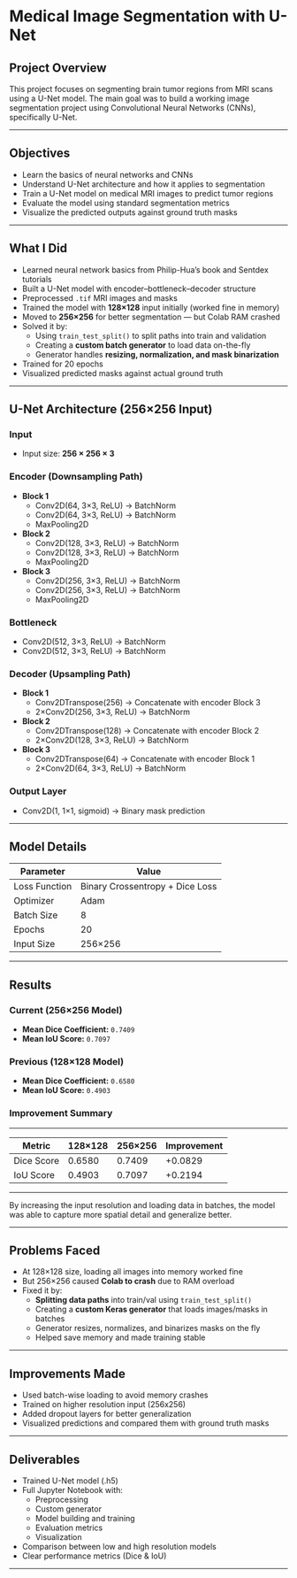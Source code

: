 #  Medical Image Segmentation with U-Net

## Project Overview  
This project focuses on segmenting brain tumor regions from MRI scans using a U-Net model. The main goal was to build a working image segmentation project using Convolutional Neural Networks (CNNs), specifically U-Net.

---

## Objectives  
- Learn the basics of neural networks and CNNs  
- Understand U-Net architecture and how it applies to segmentation  
- Train a U-Net model on medical MRI images to predict tumor regions  
- Evaluate the model using standard segmentation metrics  
- Visualize the predicted outputs against ground truth masks

---

## What I Did  
- Learned neural network basics from Philip-Hua’s book and Sentdex tutorials  
- Built a U-Net model with encoder–bottleneck–decoder structure  
- Preprocessed `.tif` MRI images and masks  
- Trained the model with **128×128** input initially (worked fine in memory)  
- Moved to **256×256** for better segmentation — but Colab RAM crashed  
- Solved it by:
  - Using `train_test_split()` to split paths into train and validation  
  - Creating a **custom batch generator** to load data on-the-fly  
  - Generator handles **resizing, normalization, and mask binarization**  
- Trained for 20 epochs  
- Visualized predicted masks against actual ground truth

---

## U-Net Architecture (256×256 Input)

### Input
- Input size: **256 × 256 × 3**

### Encoder (Downsampling Path)
- **Block 1**  
  - Conv2D(64, 3×3, ReLU) → BatchNorm  
  - Conv2D(64, 3×3, ReLU) → BatchNorm  
  - MaxPooling2D  
- **Block 2**  
  - Conv2D(128, 3×3, ReLU) → BatchNorm  
  - Conv2D(128, 3×3, ReLU) → BatchNorm  
  - MaxPooling2D  
- **Block 3**  
  - Conv2D(256, 3×3, ReLU) → BatchNorm  
  - Conv2D(256, 3×3, ReLU) → BatchNorm  
  - MaxPooling2D  

### Bottleneck
- Conv2D(512, 3×3, ReLU) → BatchNorm  
- Conv2D(512, 3×3, ReLU) → BatchNorm  

### Decoder (Upsampling Path)
- **Block 1**  
  - Conv2DTranspose(256) → Concatenate with encoder Block 3  
  - 2×Conv2D(256, 3×3, ReLU) → BatchNorm  
- **Block 2**  
  - Conv2DTranspose(128) → Concatenate with encoder Block 2  
  - 2×Conv2D(128, 3×3, ReLU) → BatchNorm  
- **Block 3**  
  - Conv2DTranspose(64) → Concatenate with encoder Block 1  
  - 2×Conv2D(64, 3×3, ReLU) → BatchNorm  

### Output Layer
- Conv2D(1, 1×1, sigmoid) → Binary mask prediction

---

## Model Details  
| Parameter      | Value            |
|----------------|------------------|
| Loss Function  | Binary Crossentropy + Dice Loss |
| Optimizer      | Adam             |
| Batch Size     | 8                |
| Epochs         | 20               |
| Input Size     | 256×256          |

---

##  Results

### Current (256×256 Model)  
- **Mean Dice Coefficient:** `0.7409`  
- **Mean IoU Score:** `0.7097`

###  Previous (128×128 Model)  
- **Mean Dice Coefficient:** `0.6580`  
- **Mean IoU Score:** `0.4903`

### Improvement Summary
___________________________________________________
| Metric        | 128×128 | 256×256 | Improvement |
|---------------|---------|---------|-------------|
| Dice Score    | 0.6580  | 0.7409  | +0.0829     |
| IoU Score     | 0.4903  | 0.7097  | +0.2194     |
___________________________________________________
By increasing the input resolution and loading data in batches, the model was able to capture more spatial detail and generalize better.

---

## Problems Faced  
- At 128×128 size, loading all images into memory worked fine  
- But 256×256 caused **Colab to crash** due to RAM overload  
- Fixed it by:
  - **Splitting data paths** into train/val using `train_test_split()`  
  - Creating a **custom Keras generator** that loads images/masks in batches  
  - Generator resizes, normalizes, and binarizes masks on the fly  
  - Helped save memory and made training stable

---

## Improvements Made  
- Used batch-wise loading to avoid memory crashes  
- Trained on higher resolution input (256x256)  
- Added dropout layers for better generalization  
- Visualized predictions and compared them with ground truth masks

---

## Deliverables  
- Trained U-Net model (.h5)  
- Full Jupyter Notebook with:
  - Preprocessing  
  - Custom generator  
  - Model building and training  
  - Evaluation metrics  
  - Visualization  
- Comparison between low and high resolution models  
- Clear performance metrics (Dice & IoU)

---

